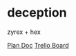 # deception
zyrex + hex

[Plan Doc](https://docs.google.com/document/d/1v0yP_13b1mqg0PR2TbAGswCuV34HuapA9qgJrWQcNf4/edit?usp=sharing)
[Trello Board](https://trello.com/b/PjiONjtQ/deception)
